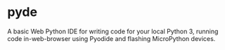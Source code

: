 # pyde
A basic Web Python IDE for writing code for your local Python 3, running code in-web-browser using Pyodide and flashing MicroPython devices.
